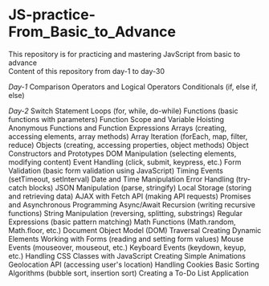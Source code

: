 # JS-practice-From_Basic_to_Advance
This repository is for practicing and mastering JavScript from basic to advance  
Content of this repository from day-1 to day-30

_Day-1_
Comparison Operators and Logical Operators
Conditionals (if, else if, else)

_Day-2_
Switch Statement
Loops (for, while, do-while)
Functions (basic functions with parameters)
Function Scope and Variable Hoisting
Anonymous Functions and Function Expressions
Arrays (creating, accessing elements, array methods)
Array Iteration (forEach, map, filter, reduce)
Objects (creating, accessing properties, object methods)
Object Constructors and Prototypes
DOM Manipulation (selecting elements, modifying content)
Event Handling (click, submit, keypress, etc.)
Form Validation (basic form validation using JavaScript)
Timing Events (setTimeout, setInterval)
Date and Time Manipulation
Error Handling (try-catch blocks)
JSON Manipulation (parse, stringify)
Local Storage (storing and retrieving data)
AJAX with Fetch API (making API requests)
Promises and Asynchronous Programming
Async/Await
Recursion (writing recursive functions)
String Manipulation (reversing, splitting, substrings)
Regular Expressions (basic pattern matching)
Math Functions (Math.random, Math.floor, etc.)
Document Object Model (DOM) Traversal
Creating Dynamic Elements
Working with Forms (reading and setting form values)
Mouse Events (mouseover, mouseout, etc.)
Keyboard Events (keydown, keyup, etc.)
Handling CSS Classes with JavaScript
Creating Simple Animations
Geolocation API (accessing user's location)
Handling Cookies
Basic Sorting Algorithms (bubble sort, insertion sort)
Creating a To-Do List Application
